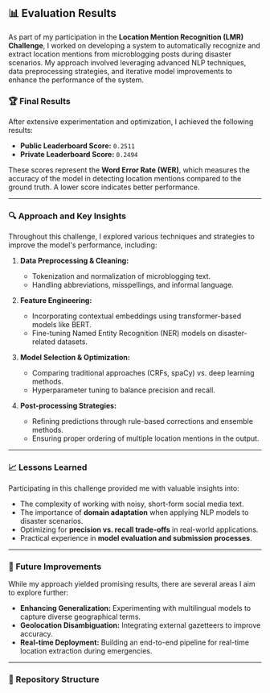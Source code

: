 ## 📊 Evaluation Results

As part of my participation in the **Location Mention Recognition (LMR) Challenge**, I worked on developing a system to automatically recognize and extract location mentions from microblogging posts during disaster scenarios. My approach involved leveraging advanced NLP techniques, data preprocessing strategies, and iterative model improvements to enhance the performance of the system.

### 🏆 Final Results

After extensive experimentation and optimization, I achieved the following results:

- **Public Leaderboard Score:** `0.2511`
- **Private Leaderboard Score:** `0.2494`

These scores represent the **Word Error Rate (WER)**, which measures the accuracy of the model in detecting location mentions compared to the ground truth. A lower score indicates better performance.

---

### 🔍 Approach and Key Insights

Throughout this challenge, I explored various techniques and strategies to improve the model's performance, including:

1. **Data Preprocessing & Cleaning:**  
   - Tokenization and normalization of microblogging text.
   - Handling abbreviations, misspellings, and informal language.

2. **Feature Engineering:**  
   - Incorporating contextual embeddings using transformer-based models like BERT.
   - Fine-tuning Named Entity Recognition (NER) models on disaster-related datasets.

3. **Model Selection & Optimization:**  
   - Comparing traditional approaches (CRFs, spaCy) vs. deep learning methods.
   - Hyperparameter tuning to balance precision and recall.

4. **Post-processing Strategies:**  
   - Refining predictions through rule-based corrections and ensemble methods.
   - Ensuring proper ordering of multiple location mentions in the output.

---

### 📈 Lessons Learned

Participating in this challenge provided me with valuable insights into:

- The complexity of working with noisy, short-form social media text.
- The importance of **domain adaptation** when applying NLP models to disaster scenarios.
- Optimizing for **precision vs. recall trade-offs** in real-world applications.
- Practical experience in **model evaluation and submission processes**.

---

### 🚀 Future Improvements

While my approach yielded promising results, there are several areas I aim to explore further:

- **Enhancing Generalization:** Experimenting with multilingual models to capture diverse geographical terms.
- **Geolocation Disambiguation:** Integrating external gazetteers to improve accuracy.
- **Real-time Deployment:** Building an end-to-end pipeline for real-time location extraction during emergencies.

---

### 📂 Repository Structure

